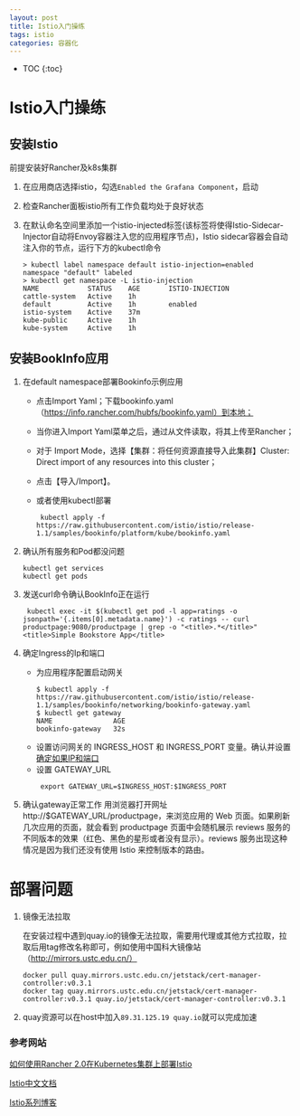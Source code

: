 ```yaml
---
layout: post
title: Istio入门操练
tags: istio
categories: 容器化
---
```

* TOC
{:toc}
# Istio入门操练

## 安装Istio

前提安装好Rancher及k8s集群
1. 在应用商店选择istio，勾选`Enabled the Grafana Component`，启动

2. 检查Rancher面板istio所有工作负载均处于良好状态

3. 在默认命名空间里添加一个istio-injected标签(该标签将使得Istio-Sidecar-Injector自动将Envoy容器注入您的应用程序节点)，Istio sidecar容器会自动注入你的节点，运行下方的kubectl命令
    ```shell
    > kubectl label namespace default istio-injection=enabled
    namespace "default" labeled
    > kubectl get namespace -L istio-injection
    NAME            STATUS    AGE       ISTIO-INJECTION
    cattle-system   Active    1h
    default         Active    1h        enabled
    istio-system    Active    37m
    kube-public     Active    1h
    kube-system     Active    1h
    ```


## 安装BookInfo应用 

1. 在default namespace部署Bookinfo示例应用

      - 点击Import Yaml；下载bookinfo.yaml（https://info.rancher.com/hubfs/bookinfo.yaml）到本地；

      - 当你进入Import Yaml菜单之后，通过从文件读取，将其上传至Rancher；
      - 对于 Import Mode，选择【集群：将任何资源直接导入此集群】Cluster: Direct import of any resources into this cluster；

      - 点击【导入/Import】。
      - 或者使用kubectl部署
           ```shell
            kubectl apply -f https://raw.githubusercontent.com/istio/istio/release-1.1/samples/bookinfo/platform/kube/bookinfo.yaml
           ```

2. 确认所有服务和Pod都没问题

    ```shell
    kubectl get services
    kubectl get pods
    ```

3. 发送curl命令确认BookInfo正在运行

   ```shell
    kubectl exec -it $(kubectl get pod -l app=ratings -o jsonpath='{.items[0].metadata.name}') -c ratings -- curl productpage:9080/productpage | grep -o "<title>.*</title>"
   <title>Simple Bookstore App</title>
   ```


4. 确定Ingress的Ip和端口
	- 为应用程序配置启动网关
		```shell
		$ kubectl apply -f https://raw.githubusercontent.com/istio/istio/release-1.1/samples/bookinfo/networking/bookinfo-gateway.yaml
		$ kubectl get gateway
		NAME               AGE
		bookinfo-gateway   32s
		```
	- 设置访问网关的 INGRESS_HOST 和 INGRESS_PORT 变量。确认并设置
		[确定如果IP和端口](https://preliminary.istio.io/zh/docs/tasks/traffic-management/ingress/#%E7%A1%AE%E5%AE%9A%E5%85%A5%E5%8F%A3-ip-%E5%92%8C%E7%AB%AF%E5%8F%A3)
	- 设置 GATEWAY_URL
		```shell
		 export GATEWAY_URL=$INGRESS_HOST:$INGRESS_PORT
		```
5. 确认gateway正常工作
	用浏览器打开网址 http://$GATEWAY_URL/productpage，来浏览应用的 Web 页面。如果刷新几次应用的页面，就会看到 productpage 页面中会随机展示 reviews 服务的不同版本的效果（红色、黑色的星形或者没有显示）。reviews 服务出现这种情况是因为我们还没有使用 Istio 来控制版本的路由。

# 部署问题

1. 镜像无法拉取

    在安装过程中遇到quay.io的镜像无法拉取，需要用代理或其他方式拉取，拉取后用tag修改名称即可，例如使用中国科大镜像站（http://mirrors.ustc.edu.cn/）
    ```shell
    docker pull quay.mirrors.ustc.edu.cn/jetstack/cert-manager-controller:v0.3.1
    docker tag quay.mirrors.ustc.edu.cn/jetstack/cert-manager-controller:v0.3.1 quay.io/jetstack/cert-manager-controller:v0.3.1
    ```
2. quay资源可以在host中加入`89.31.125.19 quay.io`就可以完成加速

### 参考网站
[如何使用Rancher 2.0在Kubernetes集群上部署Istio](https://cloud.tencent.com/info/4202ae1d54db102adb6a9597694dee1e.html)

[Istio中文文档](<https://preliminary.istio.io/zh/docs/examples/bookinfo/>)

[Istio系列博客](<https://www.yangcs.net/categories/service-mesh/>)